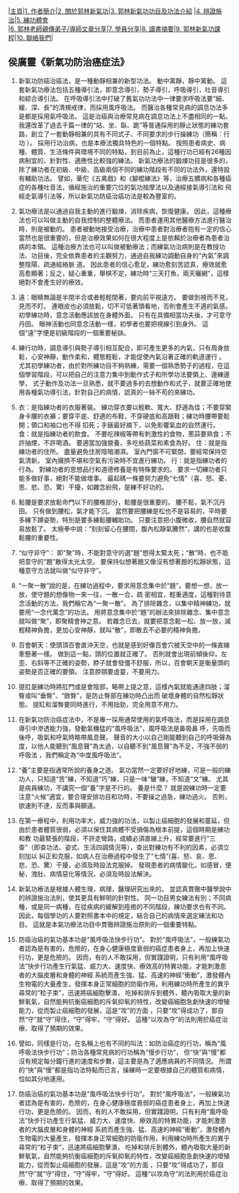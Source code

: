 |[主頁](/README.md)|[1. 作者簡介](/a10.md)|[2. 關於郭林新氣功](/a1.md)|[3. 郭林新氣功功目及功法介紹](/a2.md) |[4. 辨證施治](/a3.md)|[5. 練功體會](/a5.md)  
|[6. 郭林老師親傳弟子/導師文章分享](/a6.md)|[7. 學員分享](/a7.md)|[8. 讀書摘要](/a4.md)|[9. 郭林新氣功課程](/郭林新氣功課程.md)|[10. 聯絡我們](/a9.md)|    

## 侯廣靈《新氣功防治癌症法》

1. 新氣功防癌治癌法，是一種動靜相兼的新型功法。 動中寓靜，靜中寓動。 這套新氣功療法包括五種導引法，即意念導引，勢子導引，呼吸導引，吐音導引和綜合導引法。 在呼吸導引法中打破了舊氣功功法中一律要求呼吸法要“細、緩、深、長”的清規戒律，而採用風呼吸法。 而醫治各種常見病的調息功法多是都是採用氣呼吸法。 這是治癌與治療常見病在調息功法上不盡相同的一點。 我還改革了過去千篇一律的“站、坐、臥、跪”等普通採用的靜止狀態的練功套路，創立了一套動靜相兼的具有不同式子、不同要求的步行操練功（簡稱：行功 ）。 採用行功治病，也是本療法獨具特色的一個特點。 按照患者病史、病種、體質、生活條件與環境不同的特點，到目前為止，這種行功已經有26種因病制宜的、針對性、適應性比較強的練法。 新氣功療法的鍛煉功目是很多的，除了練功者在初級、中級、高級兩個不同的練功階段有不同的功法外，還特設有輔助功法。 譬如，華佗《五禽戲》和《腳棍練法》等，治療五髒病和各種癌症的各種吐音法，循經施治的重要穴位的氣功按摩法以及通經接氣導引法和 飛經走氣導引法等，所以新氣功防癌治癌功法是較為豐富的。

2. 氣功療法是以通過自我主動的進行鍛煉，消除疾病，恢復健康。 因此，這種療法也可以叫做主動的自我控制的整體療法。 而患者運用其他醫療方法進行醫治時，則是被動的。 患者被動地接受治療，治療中患者對治療者抱有一定的信心當然也是很重要的，但是治療效果如何在很大程度上是依賴於治療者為患者治病的本領。 這種治療方法也可以叫做被動療法；而練氣功治病則是在教授功法、功目後，完全依靠患者的主觀努力，通過自我練功調動自身的“內氣”來調整陰陽、疏通經絡脈 道。 因此患者的信心愈足，練功愈刻苦認真，療效就愈高愈顯著；反之，疑心重重，舉棋不定，練功時“三天打魚，兩天曬網”，這樣絕對不會產生好的療效。

3. 遠：眼睛無論是半閉半合或者輕輕閉著，要向前平視遠方。 要做到視而不見，見而不盯。 連眼皮也必須放鬆，切不可低著頭看地，否則會產生不適的氣感。
初學練功時，意念活動應該放在身體外面。 只有在具備相當功夫後，才可意守丹田。 眼神活動也同意念活動一樣，初學者也要把視線引到身外。 這個“遠”字便是初級階段的一個重要秘訣。

4. 練行功時，調息導引與勢子導引相互配合，即可產生更多的內氣，只有周身放鬆，心安神靜，動作柔和，體態輕鬆，才能促使內氣沿著正確的軌道運行 。 尤其初學練功者，由於對所練功目不夠熟練，需要一個熟悉勢子的過程，在這個學習階段，可以把自己的注意力集中到動作式子和所學功法要領上、邊練邊學， 式子動作及功法一旦熟悉，就不要過多的去想動作和式子，就要正確地使用各種氣功導引法，針對自己的病情，認真的一絲不苟的來練功。

5. 衣：是指練功者的衣服著裝。 練功穿衣要以輕軟、寬大、舒適為佳；不要穿緊身卡腰的衣褲；要穿平底、舒適的布鞋，不穿硬底和高跟鞋；練功時腰帶要鬆開；領口和袖口也不得 扣死；手錶最好摘下，以免影響氣血的自然運行。
食：就是指練功者的飲食。 不要吃辣椒等帶有刺激性的食物，蔥蒜要熟食；不許抽煙，不許喝酒。 要適當加強營養，多吃些蔬菜和素食為好。
住：就是指練功者的住所。 盡量避免住房陰暗潮濕。 室內門窗不可緊閉，要經常保持空氣清新。 室內擁擠不堪和空氣有污染時不宜進行練功。
行：就是指練功者的行為。 對練功者的思想品行和道德修養是有特殊要求的。 要求一切練功者只能多做好事，絕對不能做壞事。 最起碼一條要努力避免“七情”（喜、怒、憂、思、悲、恐、驚）干擾，如雜念紛飛，是練不好功的。

6. 鬆腰是要求放鬆命門以下的腰椎部分，鬆腰是很重要的。 腰不鬆，氣不沉丹田。 只有做到腰松，氣才能下沉。 當然要把腰練是松也不是容易的，平時要多練下蹲姿勢，特別是要多練鬆腰輔助功。 只要注意把小腹微收，腰自然就容易放鬆了。 太極拳中說：“刻刻留心在腰間，腹內松靜氣騰然”，講的也是收腹鬆腰的重要性。

7. “似守非守”：
即“聚”時，不能對意守的選“題”想得太緊太死；“散”時，也不能把意守的“題”散得太光太空。 要保持似想著題又像沒有想著題的松靜狀態，這種意守方法就叫做“似守非守”。

8. “一聚一散”說的是，在練功過程中，要求用意念集中於“題”，要想一想，放一放，使守題的想像物一來一往，一散一合，疏 密相宜，輕重適度，這種對待意念活動的方法，我們稱它為“一聚一散”。 為了排除雜念，以集中精神練功，就要用“一念代萬念”的功法。 用將意念集中於“題”的辦法來排除雜念、集中意念就叫做“聚”，即聚精會神之意。 若雜念已去，就要把意念鬆一松、放一放，減輕精神負擔，更加心安神靜，就叫“散”，即散去不必要的精神負擔。

9. 百會朝天：使頭頂百會直沖天空，也就是感到好像百會穴被天空中的一條直線牽懸著一樣。 做到這一點，頭的位置就正確了。 否則就會出現前傾後仰，左歪、右斜等不正確的姿勢，脖子就會發僵不舒服，所以，百會朝天是衡量頭的姿勢是否正確的要領。 注意脖頸要虛靈，不要用力。

10. 提肛是練功時將肛門或是會陰部，略帶上提之意，這樣內氣就能通達四肢；溜臀或叫“垂臀”、“斂臀”，是防止臀部在練功時凸出而 破壞身體的自然松靜狀態。 提缸和溜臀要同時進行，不用拙勁，完全用意不用力。

11. 在新氣功防治癌症法中，不是專一採用通常使用的氣呼吸法，而是採用在調息導引中滲透能力強，發動氣機猛的“風呼吸法”，風呼吸法是鼻吸鼻 呼，先吸而後呼，吸氣和呼氣時略帶風息聲。 聲音的大小以自己剛能聽到自己的呼吸聲為度，以他人能聽到“風息聲”為太過，以自聽不到“風息聲”為不足，不強不弱的呼吸法 ，我們稱定為“中度風呼吸法”。

12. “養”主要是指通常所說的養身之道。 氣功當然一定要好好地練，可是一般的練功人，只知道“苦”練，不知道“巧”練，只是一味“蠻”練，不知道“文”練。 尤其是病員練功，不講究一個“養”字是不行的。 養是什麼？ 就是說練功時一定要注意“火候”適宜，要合理安排功目和功時，不要操之過急，練功過火。 否則，欲速則不達，反而事與願違。

13. 在第一療程中，利用功率大，威力強的功法，以製止癌細胞的發展和蔓延，但由於患者體質很弱，必須以保住其病體不受損傷為根本前提，這個時期是練功和教 功最緊張的階段，不許走彎路，成績必須直線上升，經常要進行“三查”（即查功法、姿式、生活四調情況等），查出對練功有不利的因素，必須立刻加以 糾正和克服，如病人在治療過程中發生了“七情”(喜、怒、哀、思、悲、恐、驚）干擾，必須及時設法克服掉。 發現患者的病情變化，如感冒，便秘，洩肚、病情惡化等情況，必須及時設法解決。

14. 新氣功療法是根據人體生理，病理，醫理研究出來的。 並認真貫徹中醫學說中的辨證施治法則，使其更具有鮮明的針對性。 同一功目男女練法有別；不同病種，或是同一病種，在從疾病的緩解到痊癒的不同階段，練功要求也有不同。 因此，每個學功的人要對照書本中的規定，結合自己的病情來選定練法和功目。 這就是本氣功療法功目中貫徹辨證施治原則的一個重要特點。

15. 防癌治癌的氣功基本功是“風呼吸法快步行功”。 對於“風呼吸法”，一般練氣功者認為是有害的，危險的，在身心健康極度衰弱的癌症患者身上，再加上快速行功，更是危險的。 因而，有的人不敢採用，但實踐證明，只有利用“風呼吸法”快步行功產生行氣猛、威力大、速度快、療效高的特異功能，才能刺激患者的大腦皮層和身體的神經 系統而產生強、猛、高速的神經“衝動”，激發體內生物電的大量產生，發揮本身正常細胞的防衛作用，利用練功時所產生的異乎尋常的“粒子束”，迅速將癌細胞擊潰， 吃掉和排斥到體外，體內吸取大量的新鮮氧氣，自然能夠抗衡癌細胞的斥氧抑氧的特性，改變癌細胞急劇快速的增殖能力，從而製止癌細胞的發展，這是“攻”的方面 ，只要“攻”得成功了，那自然“守”就“守”得住，“守”得牢，“守”得好。 這種“以攻為守”的法則用於癌症治療、取得了預期的效果。

16. 譬如，同樣是行功，在名稱上也有不同的叫法：如防治癌症的行功，稱為“風呼吸法快步行功”；防治各種常見病的行功稱為“慢步行功”， 但“快”與“慢”都沒有規定每分鐘行進的速度和步數，這主要是為了適應病員的不同情況。 所謂的“快”與“慢”都是指功法特點而已言，操練時一定要根據自己的體質和病情，恰如其分地運用。

17. 防癌治癌的氣功基本功是“風呼吸法快步行功”。 對於“風呼吸法”，一般練氣功者認為是有害的，危險的，在身心健康極度衰弱的癌症患者身上，再加上快速行功，更是危險的。 因而，有的人不敢採用，但實踐證明，只有利用“風呼吸法”快步行功產生行氣猛、威力大、速度快、療效高的特異功能，才能刺激患者的大腦皮層和身體的神經 系統而產生強、猛、高速的神經“衝動”，激發體內生物電的大量產生，發揮本身正常細胞的防衛作用，利用練功時所產生的異乎尋常的“粒子束”，迅速將癌細胞擊潰， 吃掉和排斥到體外，體內吸取大量的新鮮氧氣，自然能夠抗衡癌細胞的斥氧抑氧的特性，改變癌細胞急劇快速的增殖能力，從而製止癌細胞的發展，這是“攻”的方面 ，只要“攻”得成功了，那自然“守”就“守”得住，“守”得牢，“守”得好。 這種“以攻為守”的法則用於癌症治療、取得了預期的效果。



